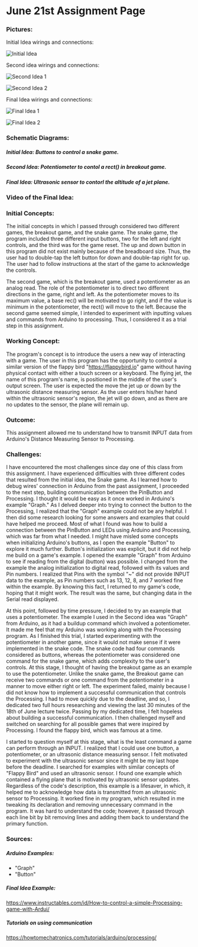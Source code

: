 # June 21st Assignment Page

### Pictures:

Initial Idea wirings and connections: 

![Initial Idea](https://user-images.githubusercontent.com/60816393/85220605-04912280-b3be-11ea-85ff-52585059d25f.jpeg)

Second idea wirings and connections:

![Second Idea 1](https://user-images.githubusercontent.com/60816393/85220606-0529b900-b3be-11ea-97d7-616e233c6063.jpeg)

![Second Idea 2](https://user-images.githubusercontent.com/60816393/85220607-05c24f80-b3be-11ea-9e66-56c5303225fb.jpeg)

Final Idea wirings and connections:

![Final Idea 1](https://user-images.githubusercontent.com/60816393/85220603-00fd9b80-b3be-11ea-91bc-c5eb15482720.jpeg)

![Final Idea 2](https://user-images.githubusercontent.com/60816393/85220604-03f88c00-b3be-11ea-8877-831b1faddb15.jpeg)

### Schematic Diagrams:

##### Initial Idea: Buttons to control a snake game.

##### Second Idea: Potentiometer to contol a rect() in breakout game.

##### Final Idea: Ultrasonic sensor to contorl the altitude of a jet plane.

### Video of the Final Idea:

### Initial Concepts:

The initial concepts in which I passed through considered two different games, the breakout game, and the snake game. The snake game, the program included three different input buttons, two for the left and right controls, and the third was for the game reset. The up and down button in this program did not exist mainly because of the breadboard size. Thus, the user had to double-tap the left button for down and double-tap right for up. The user had to follow instructions at the start of the game to acknowledge the controls.

The second game, which is the breakout game, used a potentiometer as an analog read. The role of the potentiometer is to direct two different directions in the game, right and left. As the potentiometer moves to its maximum value, a base rec() will be motivated to go right, and if the value is minimum in the potentiometer, the rect() will move to the left. Because the second game seemed simple, I intended to experiment with inputting values and commands from Arduino to processing. Thus, I considered it as a trial step in this assignment. 

### Working Concept:

The program's concept is to introduce the users a new way of interacting with a game. The user in this program has the opportunity to control a similar version of the flappy bird "https://flappybird.io" game without having physical contact with either a touch screen or a keyboard. The flying jet, the name of this program's name, is positioned in the middle of the user's output screen. The user is expected the move the jet up or down by the ultrasonic distance measuring sensor. As the user enters his/her hand within the ultrasonic sensor's region, the jet will go down, and as there are no updates to the sensor, the plane will remain up.


### Outcome:

This assignment allowed me to understand how to transmit INPUT data from Arduino's Distance Measuring Sensor to Processing.

### Challenges:

I have encountered the most challenges since day one of this class from this assignment. I have experienced difficulties with three different codes that resulted from the initial idea, the Snake game. As I learned how to debug wires' connection in Arduino from the past assignment, I proceeded to the next step, building communication between the PinButton and Processing. I thought it would be easy as it once worked in Arduino's example "Graph." As I delved deeper into trying to connect the button to the Processing, I realized that the "Graph" example could not be any helpful. I then did some research looking for some answers and examples that could have helped me proceed. Most of what I found was how to build a connection between the PinButton and LEDs using Arduino and Processing, which was far from what I needed. I might have misled some concepts when initializing Arduino's buttons, as I open the example "Button" to explore it much further. Button's initialization was explicit, but it did not help me build on a game's example. I opened the example "Graph" from Arduino to see if reading from the digital (button) was possible. I changed from the example the analog initialization to digital read, followed with its values and Pin numbers. I realized that Pins with the symbol "~" did not provide INPUT data to the example, as Pin numbers such as 13, 12, 8, and 7 worked fine within the example. By knowing this fact, I returned to my game's code, hoping that it might work. The result was the same, but changing data in the Serial read displayed. 

At this point, followed by time pressure, I decided to try an example that uses a potentiometer. The example I used in the Second idea was "Graph" from Arduino, as it had a buildup command which involved a potentiometer. It made me feel that my Arduino was working along with the Processing program. As I finished this trial, I started experimenting with the potentiometer in another game, since it would not make sense if it were implemented in the snake code. The snake code had four commands considered as buttons, whereas the potentiometer was considered one command for the snake game, which adds complexity to the user's controls. At this stage, I thought of having the breakout game as an example to use the potentiometer. Unlike the snake game, the Breakout game can receive two commands or one command from the potentiometer in a manner to move either right or left. The experiment failed, mainly because I did not know how to implement a successful communication that controls the Processing. I had to move quickly due to the deadline, and so, I dedicated two full hours researching and viewing the last 30 minutes of the 18th of June lecture twice. Passing by my dedicated time, I felt hopeless about building a successful communication. I then challenged myself and switched on searching for all possible games that were inspired by Processing. I found the flappy bird, which was famous at a time. 

I started to question myself at this stage, what is the least command a game can perform through an INPUT. I realized that I could use one button, a potentiometer, or an ultrasonic distance measuring sensor. I felt motivated to experiment with the ultrasonic sensor since it might be my last hope before the deadline. I searched for examples with similar concepts of "Flappy Bird" and used an ultrasonic sensor. I found one example which contained a flying plane that is motivated by ultrasonic sensor updates. Regardless of the code's description, this example is a lifesaver, in which, it helped me to acknowledge how data is transmitted from an ultrasonic sensor to Processing. It worked fine in my program, which resulted in me tweaking its declaration and removing unnecessary command in the program. It was hard to understand the code; however, it passed through each line bit by bit removing lines and adding them back to understand the primary function.

### Sources:

##### Arduino Examples:

- "Graph"
- "Button"

##### Final Idea Example:

https://www.instructables.com/id/How-to-control-a-simple-Processing-game-with-Ardui/

##### Tutorials on using communication

https://howtomechatronics.com/tutorials/arduino/processing/

